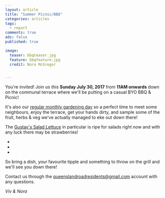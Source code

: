 ```yaml
---
layout: article
title: "Summer Picnic/BBQ"
categories: articles
tags:
  - report
comments: true
ads: false
published: true

image:
  teaser: bbqteaser.jpg
  feature: bbqfeature.jpg
  credit: Nora McGregor


---
```


You're invited! Join us this **Sunday July 30, 2017** from **11AM onwards** down on the communal terrace where we'll be putting on a casual BYO BBQ & Picnic!  

It's also our [regular monthly gardening day](https://qn7gardening.github.io/articles/GardeningDays/) so a perfect time to meet some neighbours, enjoy the terrace, get your hands dirty, and sample some of the fruit, herbs & veg we've actually managed to eke out down there! 

The [Gustav's Salad Lettuce](https://www.rhshumway.com/P/02527/Gustav%27s+Salad+Lettuce) in particular is ripe for salads right now and with any luck there may be strawberries!  

<ul class="th-grid">
  <li>
    <a href="https://qn7gardening.github.io/images/lettuce.jpeg"><img src="https://qn7gardening.github.io/images/lettuce.jpeg" alt=""></a>
  </li>
  <li>
    <a href="https://qn7gardening.github.io/images/strawberries.jpeg"><img src="https://qn7gardening.github.io/images/strawberries.jpeg" alt=""></a>
  </li>
  <li>
    <a href="https://qn7gardening.github.io/images/potatoes.jpeg"><img src="https://qn7gardening.github.io/images/potatoes.jpeg" alt=""></a>
  </li>
</ul>

So bring a dish, your favourite tipple and something to throw on the grill and we'll see you down there!

Contact us through the [queenslandroadresidents@gmail.com](queenslandroadresidents@gmail.com) account with any questions.

*Viv & Nora*

